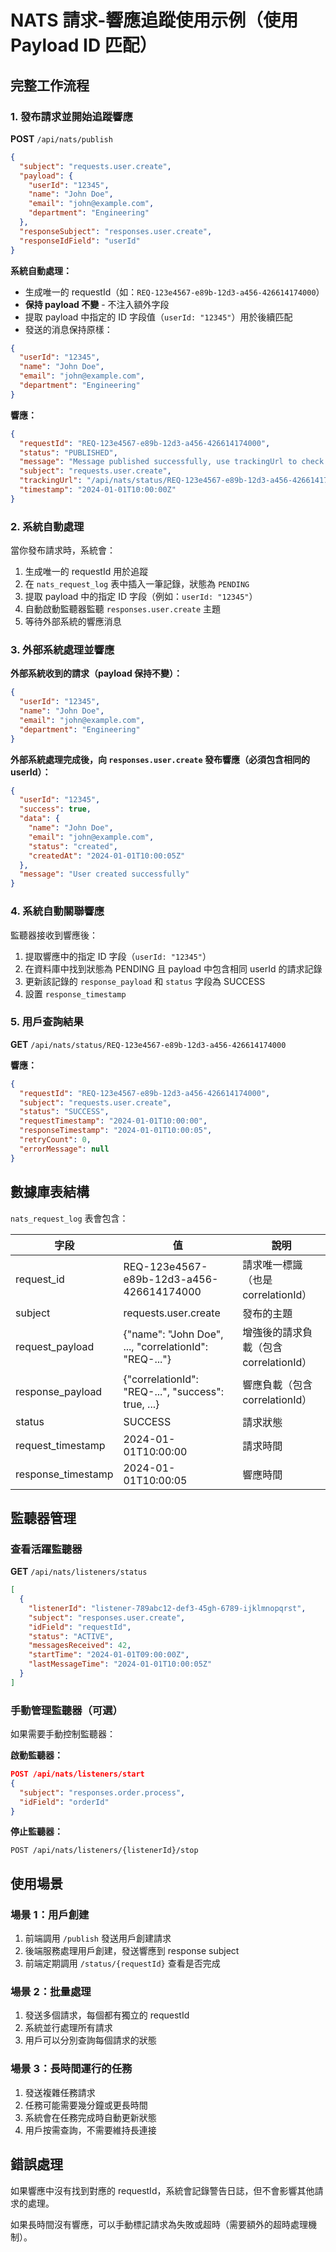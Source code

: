# NATS 請求-響應追蹤使用示例（使用 Payload ID 匹配）

## 完整工作流程

### 1. 發布請求並開始追蹤響應

**POST** `/api/nats/publish`

```json
{
  "subject": "requests.user.create",
  "payload": {
    "userId": "12345",
    "name": "John Doe",
    "email": "john@example.com",
    "department": "Engineering"
  },
  "responseSubject": "responses.user.create",
  "responseIdField": "userId"
}
```

**系統自動處理：**
- 生成唯一的 requestId（如：`REQ-123e4567-e89b-12d3-a456-426614174000`）
- **保持 payload 不變** - 不注入額外字段
- 提取 payload 中指定的 ID 字段值（`userId: "12345"`）用於後續匹配
- 發送的消息保持原樣：

```json
{
  "userId": "12345",
  "name": "John Doe",
  "email": "john@example.com",
  "department": "Engineering"
}
```

**響應：**
```json
{
  "requestId": "REQ-123e4567-e89b-12d3-a456-426614174000",
  "status": "PUBLISHED",
  "message": "Message published successfully, use trackingUrl to check status",
  "subject": "requests.user.create",
  "trackingUrl": "/api/nats/status/REQ-123e4567-e89b-12d3-a456-426614174000",
  "timestamp": "2024-01-01T10:00:00Z"
}
```

### 2. 系統自動處理

當你發布請求時，系統會：
1. 生成唯一的 requestId 用於追蹤
2. 在 `nats_request_log` 表中插入一筆記錄，狀態為 `PENDING`
3. 提取 payload 中的指定 ID 字段（例如：`userId: "12345"`）
4. 自動啟動監聽器監聽 `responses.user.create` 主題
5. 等待外部系統的響應消息

### 3. 外部系統處理並響應

**外部系統收到的請求（payload 保持不變）：**
```json
{
  "userId": "12345",
  "name": "John Doe",
  "email": "john@example.com",
  "department": "Engineering"
}
```

**外部系統處理完成後，向 `responses.user.create` 發布響應（必須包含相同的 userId）：**

```json
{
  "userId": "12345",
  "success": true,
  "data": {
    "name": "John Doe",
    "email": "john@example.com",
    "status": "created",
    "createdAt": "2024-01-01T10:00:05Z"
  },
  "message": "User created successfully"
}
```

### 4. 系統自動關聯響應

監聽器接收到響應後：
1. 提取響應中的指定 ID 字段（`userId: "12345"`）
2. 在資料庫中找到狀態為 PENDING 且 payload 中包含相同 userId 的請求記錄
3. 更新該記錄的 `response_payload` 和 `status` 字段為 SUCCESS
4. 設置 `response_timestamp`

### 5. 用戶查詢結果

**GET** `/api/nats/status/REQ-123e4567-e89b-12d3-a456-426614174000`

**響應：**
```json
{
  "requestId": "REQ-123e4567-e89b-12d3-a456-426614174000",
  "subject": "requests.user.create",
  "status": "SUCCESS",
  "requestTimestamp": "2024-01-01T10:00:00",
  "responseTimestamp": "2024-01-01T10:00:05",
  "retryCount": 0,
  "errorMessage": null
}
```

## 數據庫表結構

`nats_request_log` 表會包含：

| 字段 | 值 | 說明 |
|------|-----|------|
| request_id | REQ-123e4567-e89b-12d3-a456-426614174000 | 請求唯一標識（也是 correlationId）|
| subject | requests.user.create | 發布的主題 |
| request_payload | {"name": "John Doe", ..., "correlationId": "REQ-..."} | 增強後的請求負載（包含 correlationId）|
| response_payload | {"correlationId": "REQ-...", "success": true, ...} | 響應負載（包含 correlationId）|
| status | SUCCESS | 請求狀態 |
| request_timestamp | 2024-01-01T10:00:00 | 請求時間 |
| response_timestamp | 2024-01-01T10:00:05 | 響應時間 |

## 監聽器管理

### 查看活躍監聽器

**GET** `/api/nats/listeners/status`

```json
[
  {
    "listenerId": "listener-789abc12-def3-45gh-6789-ijklmnopqrst",
    "subject": "responses.user.create",
    "idField": "requestId",
    "status": "ACTIVE",
    "messagesReceived": 42,
    "startTime": "2024-01-01T09:00:00Z",
    "lastMessageTime": "2024-01-01T10:00:05Z"
  }
]
```

### 手動管理監聽器（可選）

如果需要手動控制監聽器：

**啟動監聽器：**
```json
POST /api/nats/listeners/start
{
  "subject": "responses.order.process",
  "idField": "orderId"
}
```

**停止監聽器：**
```
POST /api/nats/listeners/{listenerId}/stop
```

## 使用場景

### 場景 1：用戶創建
1. 前端調用 `/publish` 發送用戶創建請求
2. 後端服務處理用戶創建，發送響應到 response subject
3. 前端定期調用 `/status/{requestId}` 查看是否完成

### 場景 2：批量處理
1. 發送多個請求，每個都有獨立的 requestId
2. 系統並行處理所有請求
3. 用戶可以分別查詢每個請求的狀態

### 場景 3：長時間運行的任務
1. 發送複雜任務請求
2. 任務可能需要幾分鐘或更長時間
3. 系統會在任務完成時自動更新狀態
4. 用戶按需查詢，不需要維持長連接

## 錯誤處理

如果響應中沒有找到對應的 requestId，系統會記錄警告日誌，但不會影響其他請求的處理。

如果長時間沒有響應，可以手動標記請求為失敗或超時（需要額外的超時處理機制）。